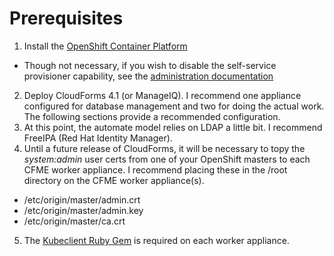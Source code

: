 # Prerequisites
1. Install the [OpenShift Container Platform](https://docs.openshift.com/enterprise/3.2/install_config/install/index.html)
  * Though not necessary, if you wish to disable the self-service provisioner capability, see the [administration documentation](https://docs.openshift.com/enterprise/3.2/admin_guide/managing_projects.html)
2. Deploy CloudForms 4.1 (or ManageIQ).  I recommend one appliance configured for database management and two for doing the actual work.  The following sections provide a recommended configuration.
3. At this point, the automate model relies on LDAP a little bit.  I recommend FreeIPA (Red Hat Identity Manager).
4. Until a future release of CloudForms, it will be necessary to topy the *system:admin* user certs from one of your OpenShift masters to each CFME worker appliance.  I recommend placing these in the /root directory on the CFME worker appliance(s).
 * /etc/origin/master/admin.crt
 * /etc/origin/master/admin.key
 * /etc/origin/master/ca.crt
5. The [Kubeclient Ruby Gem](https://github.com/abonas/kubeclient.git) is required on each worker appliance.
